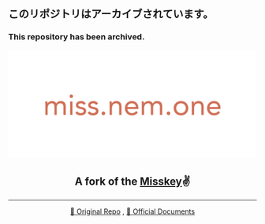 
## このリポジトリはアーカイブされています。
### This repository has been archived.

<div align="center">
<a href="https://miss.nem.one/">
	<img src="./assets/Untitled-1.png" alt="miss.nem.one"  width="700"/>
</a>
	

## **A fork of the [Misskey](https://misskey-hub.net/)&#x270c;**
---
[&#x1f4ce; Original Repo](https://github.com/misskey-dev/misskey) , [&#x1f4c4; Official Documents](https://misskey-hub.net/)
